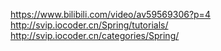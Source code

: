 https://www.bilibili.com/video/av59569306?p=4
http://svip.iocoder.cn/Spring/tutorials/
http://svip.iocoder.cn/categories/Spring/




